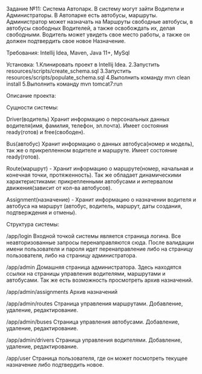 Задание №11:
Система Автопарк. В систему могут зайти Водители и Администраторы. В Автопарке есть автобусы, маршруты. 
Администратор может назначать на Маршруты свободные автобусы, в автобусы свободных Водителей, а также освобождать их, делая свободными. 
Водитель может увидеть свое место работы, а также он должен подтвердить свое новое Назначение.

Требования:
Intellij Idea, Maven, Java 11+, MySql

Установка:
1.Клинировать проект в Intellij Idea.
2.Запустить resources/scripts/create_schema.sql
3.Запустить resources/scripts/populate_schema.sql
4.Выполнить команду mvn clean install
5.Выполнить команду mvn tomcat7:run

Описание проекта:


Сущности системы:

Driver(водитель)  Хранит информацию о персональных данных водителя(имя, фамилия, телефон, эл.почта). 
Имеет состояния ready(готов) и free(свободен).

Bus(автобус) Хранит информацию о данных автобуса(номер и модель), так же о прикрепленном водителе и маршруте. 
Имеет состояние ready(готов).

Route(маршрут) - Хранит информацию о маршруте(номер, начальная и конечная точки, протяженность). Так же обладает динамическими 
характеристиками: прикрепленными автобусами и интервалом движения(зависит от кол-ва автобусов).

Assignment(назначение) - Хранит информацию о назначении водителя и автобуса на маршрут
(автобус, водитель, маршрут, даты создания, подтверждения и отмены).


Структура системы:

/app/login
Входной точкой системы является страница логина. Все неавторизованные запросы перенаправляются сюда. 
После валидации имени пользователя и пароля идет перенаправление либо на страницу пользователя, либо на страницу администратора.

/app/admin
Домашняя страница администратора. Здесь находятся ссылки на страницы управления водителями, маршрутами и автобусами.
Так же есть возможность просмотреть архив назначений.

/app/admin/assignments
Архив назначений

/app/admin/routes
Страница управления маршрутами. Добавление, удаление, редактирование.

/app/admin/buses
Страница управления автобусами. Добавление, удаление, редактирование.

/app/admin/drivers
Страница управления водителями. Добавление, удаление, редактирование.

/app/user
Страница пользователя, где он может посмотреть текущее назначение либо подтвердить новое.

